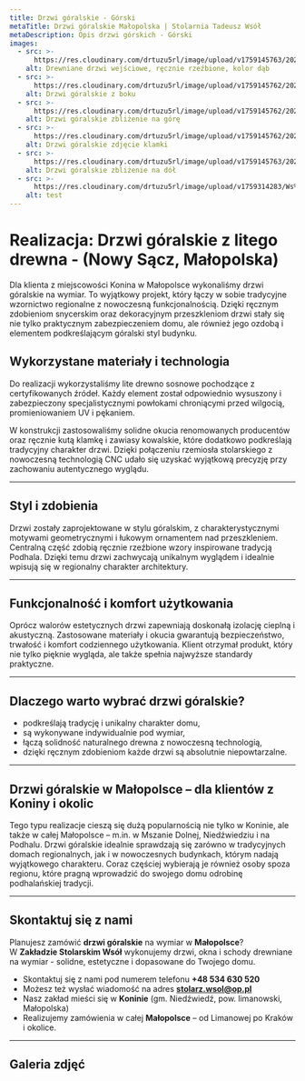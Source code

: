 ```yaml
---
title: Drzwi góralskie - Górski
metaTitle: Drzwi góralskie Małopolska | Stolarnia Tadeusz Wsół
metaDescription: Opis drzwi górskich - Górski
images:
  - src: >-
      https://res.cloudinary.com/drtuzu5rl/image/upload/v1759145763/20220715_101029_3o4mE2N_wsw45h_jpaurg.webp
    alt: Drewniane drzwi wejściowe, ręcznie rzeźbione, kolor dąb
  - src: >-
      https://res.cloudinary.com/drtuzu5rl/image/upload/v1759145762/20220715_101050_aideqb_umtsee.webp
    alt: Drzwi góralskie z boku
  - src: >-
      https://res.cloudinary.com/drtuzu5rl/image/upload/v1759145762/20220715_101042_ilwtsu_skewfc.webp
    alt: Drzwi góralskie zbliżenie na górę
  - src: >-
      https://res.cloudinary.com/drtuzu5rl/image/upload/v1759145762/20220715_101033_zsgofl_de6isa.webp
    alt: Drzwi góralskie zdjęcie klamki
  - src: >-
      https://res.cloudinary.com/drtuzu5rl/image/upload/v1759145763/20220715_101038_pfo9a2_lcklks.webp
    alt: Drzwi góralskie zbliżenie na dół
  - src: >-
      https://res.cloudinary.com/drtuzu5rl/image/upload/v1759314283/Ws%C3%B3%C5%82_A6_p3ve7x.png
    alt: test
---
```

# Realizacja: Drzwi góralskie z litego drewna - (Nowy Sącz, Małopolska)

Dla klienta z miejscowości Konina w Małopolsce wykonaliśmy drzwi góralskie na wymiar. To wyjątkowy projekt, który łączy
w sobie tradycyjne wzornictwo regionalne z nowoczesną funkcjonalnością. Dzięki ręcznym zdobieniom snycerskim oraz
dekoracyjnym przeszkleniom drzwi stały się nie tylko praktycznym zabezpieczeniem domu, ale również jego ozdobą i
elementem podkreślającym góralski styl budynku.

## Wykorzystane materiały i technologia

Do realizacji wykorzystaliśmy lite drewno sosnowe pochodzące z certyfikowanych źródeł. Każdy element został odpowiednio
wysuszony i zabezpieczony specjalistycznymi powłokami chroniącymi przed wilgocią, promieniowaniem UV i pękaniem.

W konstrukcji zastosowaliśmy solidne okucia renomowanych producentów oraz ręcznie kutą klamkę i zawiasy kowalskie, które
dodatkowo podkreślają tradycyjny charakter drzwi. Dzięki połączeniu rzemiosła stolarskiego z nowoczesną technologią CNC
udało się uzyskać wyjątkową precyzję przy zachowaniu autentycznego wyglądu.

---

## Styl i zdobienia

Drzwi zostały zaprojektowane w stylu góralskim, z charakterystycznymi motywami geometrycznymi i łukowym ornamentem nad
przeszkleniem. Centralną część zdobią ręcznie rzeźbione wzory inspirowane tradycją Podhala. Dzięki temu drzwi zachwycają
unikalnym wyglądem i idealnie wpisują się w regionalny charakter architektury.

---

## Funkcjonalność i komfort użytkowania

Oprócz walorów estetycznych drzwi zapewniają doskonałą izolację cieplną i akustyczną. Zastosowane materiały i okucia
gwarantują bezpieczeństwo, trwałość i komfort codziennego użytkowania. Klient otrzymał produkt, który nie tylko pięknie
wygląda, ale także spełnia najwyższe standardy praktyczne.

---

## Dlaczego warto wybrać drzwi góralskie?

- podkreślają tradycję i unikalny charakter domu,
- są wykonywane indywidualnie pod wymiar,
- łączą solidność naturalnego drewna z nowoczesną technologią,
- dzięki ręcznym zdobieniom każde drzwi są absolutnie niepowtarzalne.

---

## Drzwi góralskie w Małopolsce – dla klientów z Koniny i okolic

Tego typu realizacje cieszą się dużą popularnością nie tylko w Koninie, ale także w całej Małopolsce – m.in. w Mszanie
Dolnej, Niedźwiedziu i na Podhalu. Drzwi góralskie idealnie sprawdzają się zarówno w tradycyjnych domach regionalnych,
jak i w nowoczesnych budynkach, którym nadają wyjątkowego charakteru. Coraz częściej wybierają je również osoby spoza
regionu, które pragną wprowadzić do swojego domu odrobinę podhalańskiej tradycji.

---

## Skontaktuj się z nami

Planujesz zamówić **drzwi góralskie** na wymiar w **Małopolsce**?\
W **Zakładzie Stolarskim Wsół** wykonujemy drzwi, okna i schody drewniane na wymiar - solidne, estetyczne i dopasowane do Twojego domu.

- Skontaktuj się z nami pod numerem telefonu **+48 534 630 520**
- Możesz też wysłać wiadomość na adres **stolarz.wsol@op.pl**
- Nasz zakład mieści się w **Koninie** (gm. Niedźwiedź, pow. limanowski, Małopolska)
- Realizujemy zamówienia w całej **Małopolsce** – od Limanowej po Kraków i okolice.

---

## Galeria zdjęć
